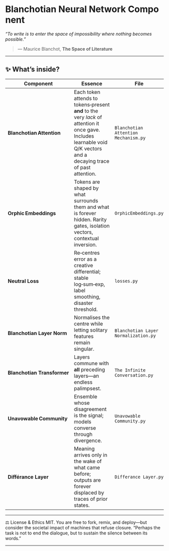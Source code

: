 
# Blanchotian Neural Network Component
*“To write is to enter the space of impossibility where nothing becomes possible.”*  
> — Maurice Blanchot, **The Space of Literature**

---

## ✨ What’s inside?

| Component | Essence | File |
|-----------|---------|------|
| **Blanchotian Attention** | Each token attends to tokens‑present **and** to the very *lack* of attention it once gave.  Includes learnable void Q/K vectors and a decaying trace of past attention. | `Blanchotian Attention Mechanism.py` |
| **Orphic Embeddings** | Tokens are shaped by what surrounds them and what is forever hidden.  Rarity gates, isolation vectors, contextual inversion. | `OrphicEmbeddings.py` |
| **Neutral Loss** | Re‑centres error as a creative differential; stable log‑sum‑exp, label smoothing, disaster threshold. | `losses.py` |
| **Blanchotian Layer Norm** | Normalises the centre while letting solitary features remain singular. | `Blanchotian Layer Normalization.py` |
| **Blanchotian Transformer** | Layers commune with **all** preceding layers—an endless palimpsest. | `The Infinite Conversation.py` |
| **Unavowable Community** | Ensemble whose disagreement is the signal; models converse through divergence. | `Unavowable Community.py` |
| **Différance Layer** | Meaning arrives only in the wake of what came before; outputs are forever displaced by traces of prior states. | `Differance Layer.py` |

---



⚖️ License & Ethics
MIT. You are free to fork, remix, and deploy—but consider the societal impact of machines that refuse closure.
“Perhaps the task is not to end the dialogue, but to sustain the silence between its words.”

---



